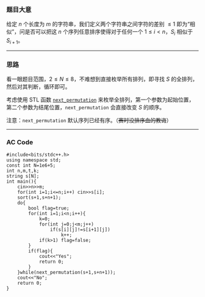 ### 题目大意

给定 $n$ 个长度为 $m$ 的字符串，我们定义两个字符串之间字符的差别 $\le 1$ 即为“相似”，问是否可以把这 $n$ 个序列任意排序使得对于任何一个 $1\le i< n$，$S_i$ 相似于 $S_{i+1}$。

------------

### 思路

看一眼题目范围，$2\le N\le 8$，不难想到直接枚举所有排列，即寻找 $S$ 的全排列，然后对其判断，循环即可。

考虑使用 STL 函数 [`next_permutation`](https://blog.csdn.net/qian2213762498/article/details/79683905) 来枚举全排列，第一个参数为起始位置，第二个参数为结尾位置，`next_permutation` 会直接改变 $S$ 的顺序。

注意：`next_permutation` 默认序列已经有序。（~~赛时没排序血的教诲~~）

------------

### AC Code

```
#include<bits/stdc++.h>
using namespace std;
const int N=1e6+5;
int n,m,t,k;
string s[N];
int main(){
	cin>>n>>m;
	for(int i=1;i<=n;i++) cin>>s[i];
	sort(s+1,s+n+1);
	do{
		bool flag=true;
		for(int i=1;i<n;i++){
			k=0;
			for(int j=0;j<m;j++)
				if(s[i][j]!=s[i+1][j])
					k++;
			if(k>1) flag=false;
		}
		if(flag){
			cout<<"Yes";
			return 0;
		}
	}while(next_permutation(s+1,s+n+1));
	cout<<"No";
	return 0;
}
```